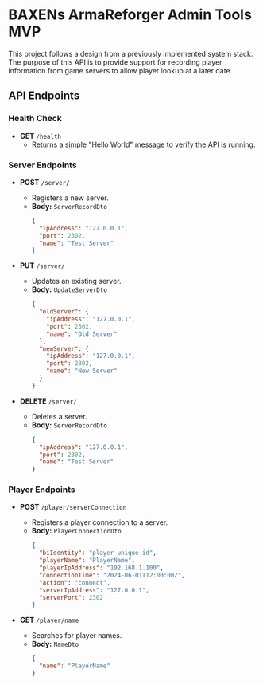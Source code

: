 # BAXENs ArmaReforger Admin Tools MVP

This project follows a design from a previously implemented system stack.
The purpose of this API is to provide support for recording player information
from game servers to allow player lookup at a later date.

## API Endpoints

### Health Check
- **GET** `/health`
  - Returns a simple "Hello World" message to verify the API is running.

### Server Endpoints
- **POST** `/server/`
  - Registers a new server.
  - **Body:** `ServerRecordDto`
    ```json
    {
      "ipAddress": "127.0.0.1",
      "port": 2302,
      "name": "Test Server"
    }
    ```

- **PUT** `/server/`
  - Updates an existing server.
  - **Body:** `UpdateServerDto`
    ```json
    {
      "oldServer": {
        "ipAddress": "127.0.0.1",
        "port": 2302,
        "name": "Old Server"
      },
      "newServer": {
        "ipAddress": "127.0.0.1",
        "port": 2302,
        "name": "New Server"
      }
    }
    ```

- **DELETE** `/server/`
  - Deletes a server.
  - **Body:** `ServerRecordDto`
    ```json
    {
      "ipAddress": "127.0.0.1",
      "port": 2302,
      "name": "Test Server"
    }
    ```

### Player Endpoints
- **POST** `/player/serverConnection`
  - Registers a player connection to a server.
  - **Body:** `PlayerConnectionDto`
    ```json
    {
      "biIdentity": "player-unique-id",
      "playerName": "PlayerName",
      "playerIpAddress": "192.168.1.100",
      "connectionTime": "2024-06-01T12:00:00Z",
      "action": "connect",
      "serverIpAddress": "127.0.0.1",
      "serverPort": 2302
    }
    ```

- **GET** `/player/name`
  - Searches for player names.
  - **Body:** `NameDto`
    ```json
    {
      "name": "PlayerName"
    }
    ```


